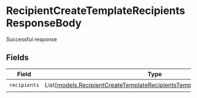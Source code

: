 # RecipientCreateTemplateRecipientsResponseBody

Successful response


## Fields

| Field                                                                                                                                                      | Type                                                                                                                                                       | Required                                                                                                                                                   | Description                                                                                                                                                |
| ---------------------------------------------------------------------------------------------------------------------------------------------------------- | ---------------------------------------------------------------------------------------------------------------------------------------------------------- | ---------------------------------------------------------------------------------------------------------------------------------------------------------- | ---------------------------------------------------------------------------------------------------------------------------------------------------------- |
| `recipients`                                                                                                                                               | List[[models.RecipientCreateTemplateRecipientsTemplatesRecipientsRecipients](../models/recipientcreatetemplaterecipientstemplatesrecipientsrecipients.md)] | :heavy_check_mark:                                                                                                                                         | N/A                                                                                                                                                        |